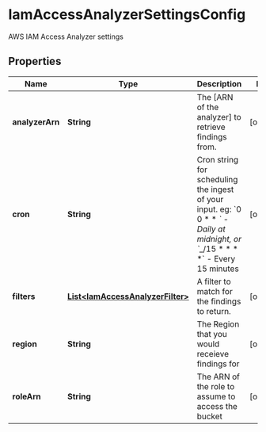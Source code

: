 

# IamAccessAnalyzerSettingsConfig

AWS IAM Access Analyzer settings

## Properties

| Name | Type | Description | Notes |
|------------ | ------------- | ------------- | -------------|
|**analyzerArn** | **String** | The [ARN of the analyzer] to retrieve findings from. |  [optional] |
|**cron** | **String** | Cron string for scheduling the ingest of your input. eg: &#x60;0 0 * * *&#x60; - Daily at midnight, or &#x60;*_/15 * * * *&#x60; - Every 15 minutes |  [optional] |
|**filters** | [**List&lt;IamAccessAnalyzerFilter&gt;**](IamAccessAnalyzerFilter.md) | A filter to match for the findings to return. |  [optional] |
|**region** | **String** | The Region that you would receieve findings for |  [optional] |
|**roleArn** | **String** | The ARN of the role to assume to access the bucket |  [optional] |



